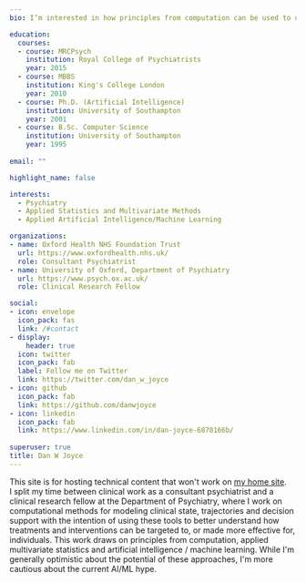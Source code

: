 ```yaml
---
bio: I’m interested in how principles from computation can be used to understand things like clinical state, trajectories and how to augment clinical decision making using data, multivariate statistics and (cautiously) AI and ML.

education:
  courses:
  - course: MRCPsych
    institution: Royal College of Psychiatrists
    year: 2015
  - course: MBBS 
    institution: King's College London
    year: 2010
  - course: Ph.D. (Artificial Intelligence)
    institution: University of Southampton
    year: 2001
  - course: B.Sc. Computer Science
    institution: University of Southampton
    year: 1995
  
email: ""

highlight_name: false

interests:
  - Psychiatry
  - Applied Statistics and Multivariate Methods
  - Applied Artificial Intelligence/Machine Learning

organizations:
- name: Oxford Health NHS Foundation Trust
  url: https://www.oxfordhealth.nhs.uk/
  role: Consultant Psychiatrist
- name: University of Oxford, Department of Psychiatry
  url: https://www.psych.ox.ac.uk/
  role: Clinical Research Fellow

social:
- icon: envelope
  icon_pack: fas
  link: /#contact
- display:
    header: true
  icon: twitter
  icon_pack: fab
  label: Follow me on Twitter
  link: https://twitter.com/dan_w_joyce
- icon: github
  icon_pack: fab
  link: https://github.com/danwjoyce
- icon: linkedin
  icon_pack: fab
  link: https://www.linkedin.com/in/dan-joyce-6870166b/
  
superuser: true
title: Dan W Joyce
---
```


This site is for hosting technical content that won't work on [my home site](https://www.danwjoyce.com).  
I split my time between clinical work as a consultant psychiatrist and a clinical research fellow at the Department of Psychiatry, where I work on computational methods for modeling clinical state, trajectories and decision support with the intention of using these tools to better understand how treatments and interventions can be targeted to, or made more effective for, individuals.  This work draws on principles from computation, applied multivariate statistics and artificial intelligence / machine learning.  While I'm generally optimistic about the potential of these approaches, I'm more cautious about the current AI/ML hype. 
